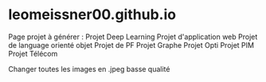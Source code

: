 # leomeissner00.github.io

Page projet à générer :
Projet Deep Learning
Projet d'application web
Projet de language orienté objet
Projet de PF
Projet Graphe
Projet Opti
Projet PIM
Projet Télécom

Changer toutes les images en .jpeg basse qualité